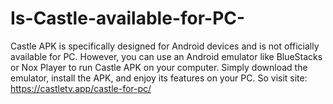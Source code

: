 # Is-Castle-available-for-PC-
Castle APK is specifically designed for Android devices and is not officially available for PC. However, you can use an Android emulator like BlueStacks or Nox Player to run Castle APK on your computer. Simply download the emulator, install the APK, and enjoy its features on your PC.  So visit site: https://castletv.app/castle-for-pc/
